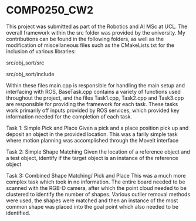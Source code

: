 # COMP0250_CW2

This project was submitted as part of the Robotics and AI MSc at UCL. The overall framework within the src folder was provided by the university. My contributions can be found in the following folders, as well as the modification of miscellaneous files such as the CMakeLists.txt for the inclusion of various libraries:

src/obj_sort/src

src/obj_sort/include

Within these files main.cpp is responsible for handling the main setup and interfacing with ROS, BaseTask.cpp contains a variety of functions used throughout the project, and the files Task1.cpp, Task2.cpp and Task3.cpp are responsible for providing the framework for each task. These tasks work primarily off inputs provided by ROS services, which provided key information needed for the completion of each task.

Task 1: Simple Pick and Place
Given a pick and a place position pick up and deposit an object in the provided location. This was a farily simple task where motion planning was accomplished through the MoveIt interface

Task 2: Simple Shape Matching
Given the location of a reference object and a test object, identify if the target object is an instance of the reference object 

Task 3: Combined Shape Matching/ Pick and Place
This was a much more complex task which took in no information. The entire board needed to be scanned with the RGB-D camera, after which the point cloud needed to be clustered to identify the number of shapes. Various outlier removal methods were used, the shapes were matched and then an instance of the most common shape was placed into the goal point which also needed to be identified.

